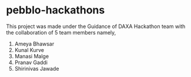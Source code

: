 # pebblo-hackathons

This project was made under the Guidance of DAXA Hackathon team
with the collaboration of 5 team members namely,

1. Ameya Bhawsar
2. Kunal Kurve
3. Manasi Malge
4. Pranav Gaddi
5. Shirinivas Jawade

